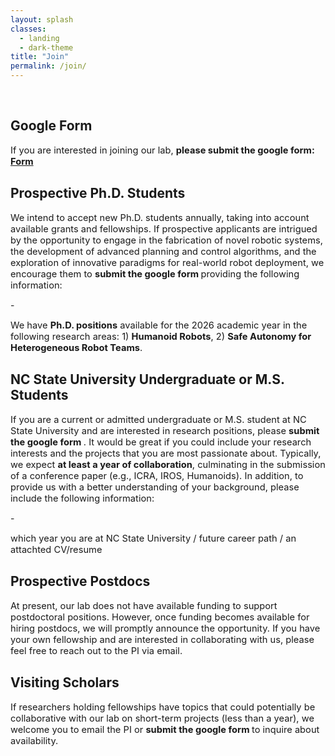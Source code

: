 ```yaml
---
layout: splash
classes:
  - landing
  - dark-theme
title: "Join"
permalink: /join/
---
```


<br>

## Google Form
<p style="font-size:11pt;">
If you are interested in joining our lab, <b>please submit the google form:  <a href="https://docs.google.com/forms/d/e/1FAIpQLSf12F7a69N05kfKWwhAMZGzGm1A9pB-n3qlT5zlWiW54e6txw/viewform?usp=header">Form</a> </b> 
</p>

## Prospective Ph.D. Students
<p style="font-size:11pt;">
We intend to accept new Ph.D. students annually, taking into account available grants and fellowships. If prospective applicants are intrigued by the opportunity to engage in the fabrication of novel robotic systems, the development of advanced planning and control algorithms, and the exploration of innovative paradigms for real-world robot deployment, we encourage them to <b>submit the google form </b> providing the following information:
</p>
- <p style="font-size:11pt;"> We have <b>Ph.D. positions</b> available for the 2026 academic year in the following research areas: 1) <b> Humanoid Robots</b>, 2) <b>Safe Autonomy for Heterogeneous Robot Teams</b>.     

## NC State University Undergraduate or M.S. Students
<p style="font-size:11pt;">
If you are a current or admitted undergraduate or M.S. student at NC State University and are interested in research positions, please <b>submit the google form </b> . It would be great if you could include your research interests and the projects that you are most passionate about. Typically, we expect <b>at least a year of collaboration</b>, culminating in the submission of a conference paper (e.g., ICRA, IROS, Humanoids). In addition, to provide us with a better understanding of your background, please include the following information:
</p>
- <p style="font-size:11pt;"> which year you are at NC State University / future career path / an attachted CV/resume

## Prospective Postdocs
<p style="font-size:11pt;">
At present, our lab does not have available funding to support postdoctoral positions. However, once funding becomes available for hiring postdocs, we will promptly announce the opportunity. If you have your own fellowship and are interested in collaborating with us, please feel free to reach out to the PI via email.
</p>

## Visiting Scholars
<p style="font-size:11pt;">
If researchers holding fellowships have topics that could potentially be collaborative with our lab on short-term projects (less than a year), we welcome you to email the PI or <b>submit the google form </b> to inquire about availability.
</p>
